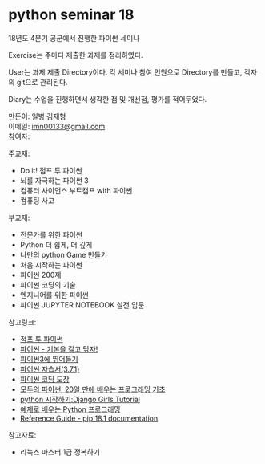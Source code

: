 # python seminar 18
18년도 4분기 공군에서 진행한 파이썬 세미나

Exercise는 주마다 제출한 과제를 정리하였다.

User는 과제 제출 Directory이다. 각 세미나 참여 인원으로 Directory를 만들고, 각자의 git으로 관리된다.

Diary는 수업을 진행하면서 생각한 점 및 개선점, 평가를 적어두었다.

만든이: 일병 김재형  
이메일: imn00133@gmail.com   
참여자: 

주교재:  
* Do it! 점프 투 파이썬  
* 뇌를 자극하는 파이썬 3
* 컴퓨터 사이언스 부트캠프 with 파이썬
* 컴퓨팅 사고

부교재:  
* 전문가를 위한 파이썬
* Python 더 쉽게, 더 깊게
* 나만의 python Game 만들기
* 처음 시작하는 파이썬
* 파이썬 200제
* 파이썬 코딩의 기술
* 엔지니어를 위한 파이썬
* 파이썬 JUPYTER NOTEBOOK 실전 입문

참고링크:  
* [점프 투 파이썬](https://wikidocs.net/book/1)
* [파이썬 - 기본을 갈고 닦자!](https://wikidocs.net/book/1553)
* [파이썬3에 뛰어들기](https://juehan.github.io/DiveIntoPython3_Korean_Translation/)
* [파이썬 자습서(3.7.1)](https://docs.python.org/ko/3/tutorial/index.html)
* [파이썬 코딩 도장](https://dojang.io/course/view.php?id=7)
* [모두의 파이썬: 20일 만에 배우는 프로그래밍 기초](https://thebook.io/007026/)
* [python 시작하기:Django Girls Tutorial](https://tutorial.djangogirls.org/ko/python_introduction/)
* [예제로 배우는 Python 프로그래밍](http://pythonstudy.xyz/)
* [Reference Guide - pip 18.1 documentation](https://pip.pypa.io/en/stable/reference/)

참고자료:
* 리눅스 마스터 1급 정복하기
